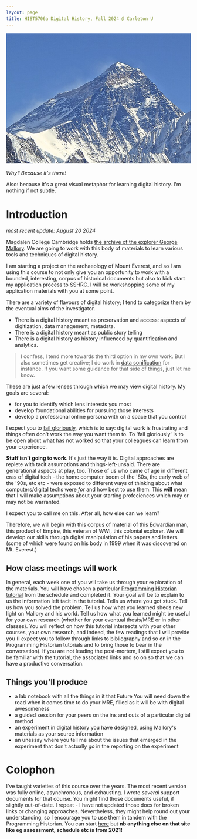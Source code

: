 ```yaml
---
layout: page
title: HIST5706a Digital History, Fall 2024 @ Carleton U
---
```


![Mt. Everest from Gokyo Ri November 5, 2012 Cropped](images/Mt._Everest_from_Gokyo_Ri_November_5,_2012_Cropped.jpg)

_Why? Because it's there!_

Also: because it's a great visual metaphor for learning digital history. I'm nothing if not subtle.

# Introduction

_most recent update: August 20 2024_

Magdalen College Cambridge holds [the archive of the explorer George Mallory](https://magdalene.maxarchiveservices.co.uk/index.php/mallory-george-herbert-leigh). We are going to work with this body of materials to learn various tools and techniques of digital history. 

I am starting a project on the archaeology of Mount Everest, and so I am using this course to not only give you an opportunity to work with a bounded, interesting, corpus of historical documents but also to kick start my application process to SSHRC. I will be workshopping some of my application materials with you at some point.

There are a variety of flavours of digital history; I tend to categorize them by the eventual aims of the investigator. 
+ There is a digital history meant as preservation and access: aspects of digitization, data management, metadata. 
+ There is a digital history meant as public story telling
+ There is a digital history as history influenced by quantification and analytics.

> I confess, I tend more towards the third option in my own work. But I also sometimes get creative; I do work in [data sonification](https://programminghistorian.org/en/lessons/sonification) for instance. If you want some guidance for that side of things, just let me know.

These are just a few lenses through which we may view digital history. My goals are several:
+ for you to identify which lens interests you most
+ develop foundational abilities for pursuing those interests
+ develop a professional online persona with on a space that you control

I expect you to [fail gloriously](https://thedigitalpress.org/wp-content/uploads/2019/12/failing_gloriously_final.pdf), which is to say: digital work is frustrating and things often don't work the way you want them to. To 'fail gloriously' is to be open about what has not worked so that your colleagues can learn from your experience.

**Stuff isn't going to work**. It's just the way it is. Digital approaches are replete with tacit assumptions and things-left-unsaid. There are generational aspects at play, too. Those of us who came of age in different eras of digital tech - the home computer boom of the '80s, the early web of the '90s, etc etc - were exposed to different ways of thinking about what computers/digital techs were _for_ and how best to use them. This **will** mean that I will make assumptions about your starting profeciences which may or may not be warranted.

I expect you to call me on this. After all, how else can we learn?

Therefore, we will begin with this corpus of material of this Edwardian man, this product of Empire, this veteran of WWI, this colonial explorer. We will develop our skills through digital manipulation of his papers and letters (some of which were found on his body in 1999 when it was discovered on Mt. Everest.)

## How class meetings will work

In general, each week one of you will take us through your exploration of the materials. You will have chosen a particular [Programming Historian tutorial](https://programminghistorian.org/en/lessons/) from the schedule and completed it. Your goal will be to explain to us the information left tacit in the tutorial. Tells us where you got stuck. Tell us how you solved the problem. Tell us how what you learned sheds new light on Mallory and his world. Tell us how what you learned might be useful for your own research (whether for your eventual thesis/MRE or in other classes). You will reflect on how this tutorial intersects with your other courses, your own research, and indeed, the few readings that I will provide you (I expect you to follow through links to bibliography and so on in the Programming Historian tutorials and to bring those to bear in the conversation). If you are not leading the post-mortem, I still expect you to be familiar with the tutorial, the associated links and so on so that we can have a productive conversation.

## Things you'll produce

- a lab notebook with all the things in it that Future You will need down the road when it comes time to do your MRE, filled as it will be with digital awesomeness
- a guided session for your peers on the ins and outs of a particular digital method
- an experiment in digital history you have designed, using Mallory's materials as your source information
- an unessay where you tell me about the issues that emerged in the experiment that don't actually _go_ in the reporting on the experiment

# Colophon

I've taught varieties of this course over the years. The most recent version was fully online, asynchronous, and exhausting. I wrote _several_ support documents for that course. You might find those documents useful, if slightly out-of-date. I repeat - I have not updated those docs for broken links or changing approaches. Nevertheless, they might help round out your understanding, so I encourage you to use them in tandem with the Programming Historian. You can start [here](https://graddh.netlify.app/docs/tutorials/github-basic/) but **nb anything else on that site like eg assessment, schedule etc is from 2021!**
